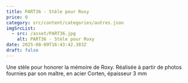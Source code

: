 ```yaml
---
title: PART36 - Stèle pour Roxy
price: 0
category: src/content/categories/autres.json
imgSrcList:
  - src: /asset/PART36.jpg
    alt: PART36 - Stèle pour Roxy
date: 2025-08-09T16:43:42.383Z
draft: false
---
```


Une stèle pour honorer la mémoire de Roxy. Réalisée à partir de photos fournies par son maître, en acier Corten, épaisseur 3 mm
